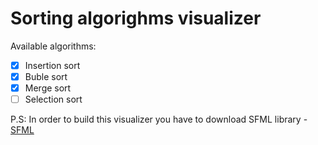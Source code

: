 # Sorting algorighms visualizer 

Available algorithms:
- [x] Insertion sort
- [x] Buble sort
- [x] Merge sort
- [ ] Selection sort

P.S: In order to build this visualizer you have to download SFML library - [SFML](https://www.sfml-dev.org/index.php)
